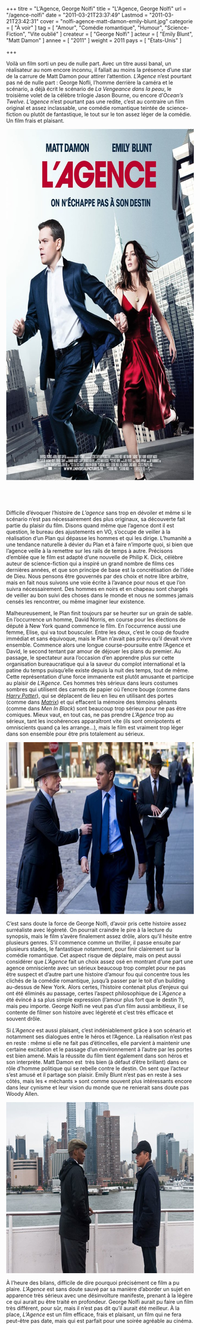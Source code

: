 +++
titre = "L&rsquo;Agence, George Nolfi"
title = "L'Agence, George Nolfi"
url = "/agence-nolfi"
date = "2011-03-21T23:37:49"
Lastmod = "2011-03-21T23:42:31"
cover = "nolfi-agence-matt-damon-emily-blunt.jpg"
categorie = [ "À voir" ]
tag = [ "Amour", "Comédie romantique", "Humour", "Science-Fiction", "Vite oublié" ]
createur = [ "George Nolfi" ]
acteur = [ "Emily Blunt", "Matt Damon" ]
annee = [ "2011" ]
weight = 2011
pays = [ "États-Unis" ]

+++

<p>Voilà un film sorti un peu de nulle part. Avec un titre aussi banal, un réalisateur au nom encore inconnu, il fallait au moins la présence d&rsquo;une star de la carrure de Matt Damon pour attirer l&rsquo;attention. <em>L&rsquo;Agence</em> n&rsquo;est pourtant pas né de nulle part : George Nofli, l&rsquo;homme derrière la caméra et le scénario, a déjà écrit le scénario de <em>La Vengeance dans la peau</em>, le troisième volet de la célèbre trilogie Jason Bourne, ou encore d&rsquo;<em>Ocean&rsquo;s Twelve</em>. <em>L&rsquo;agence</em> n&rsquo;est pourtant pas une redite, c&rsquo;est au contraire un film original et assez inclassable, une comédie romantique teintée de science-fiction ou plutôt de fantastique, le tout sur le ton assez léger de la comédie. Un film frais et plaisant.</p>
<p><a href="http://www.allocine.fr/film/fichefilm_gen_cfilm=144404.html"> </a></p>
<p style="text-align: center;"><a href="http://www.allocine.fr/film/fichefilm_gen_cfilm=144404.html"></a></p>
<p><a href="http://www.allocine.fr/film/fichefilm_gen_cfilm=144404.html"></p>
<div style="text-align: center;"><img class="aligncenter" src="agence-2011.jpg" border="0" alt="Agence 2011" width="690" height="940" /></div>
<p></a></p>
<p>&nbsp;</p>
<p>&nbsp;</p>
<p>Difficile d&rsquo;évoquer l&rsquo;histoire de <em>L&rsquo;agence</em> sans trop en dévoiler et même si le scénario n&rsquo;est pas nécessairement des plus originaux, sa découverte fait partie du plaisir du film. Disons quand même que l&rsquo;agence dont il est question, le bureau des ajustements en VO, s&rsquo;occupe de veiller à la réalisation d&rsquo;un Plan qui dépasse les hommes et qui les dirige. L&rsquo;humanité a une tendance naturelle à dévier du Plan et à faire n&rsquo;importe quoi, si bien que l&rsquo;agence veille à la remettre sur les rails de temps à autre. Précisons d&rsquo;emblée que le film est adapté d&rsquo;une nouvelle de Philip K. Dick, célèbre auteur de science-fiction qui a inspiré un grand nombre de films ces dernières années, et que son principe de base est la concrétisation de l&rsquo;idée de Dieu. Nous pensons être gouvernés par des choix et notre libre arbitre, mais en fait nous suivons une voie écrite à l&rsquo;avance pour nous et que l&rsquo;on suivra nécessairement. Des hommes en noirs et en chapeau sont chargés de veiller au bon suivi des choses dans le monde et nous ne sommes jamais censés les rencontrer, ou même imaginer leur existence.</p>
<p>Malheureusement, le Plan finit toujours par se heurter sur un grain de sable. En l&rsquo;occurrence un homme, David Norris, en course pour les élections de député à New York quand commence le film. En l&rsquo;occurrence aussi une femme, Elise, qui va tout bousculer. Entre les deux, c&rsquo;est le coup de foudre immédiat et sans équivoque, mais le Plan n&rsquo;avait pas prévu qu&rsquo;il devait vivre ensemble. Commence alors une longue course-poursuite entre l&rsquo;Agence et David, le second tentant par amour de déjouer les plans du premier. Au passage, le spectateur aura l&rsquo;occasion d&rsquo;en apprendre plus sur cette organisation bureaucratique qui a la saveur du complot international et la patine du temps puisqu&rsquo;elle existe depuis la nuit des temps, tout de même. Cette représentation d&rsquo;une force immanente est plutôt amusante et participe au plaisir de <em>L&rsquo;Agence</em>. Ces hommes très sérieux dans leurs costumes sombres qui utilisent des carnets de papier où l&rsquo;encre bouge (comme dans <em><a href="http://voiretmanger.fr/tag/harry-potter/">Harry Potter</a></em>), qui se déplacent de lieu en lieu en utilisant des portes (comme dans <em><a href="http://voiretmanger.fr/2011/01/02/trilogie-matrix-wachowski/">Matrix</a></em>) et qui effacent la mémoire des témoins gênants (comme dans <em>Men In Black</em>) sont beaucoup trop sérieux pour ne pas être comiques. Mieux vaut, en tout cas, ne pas prendre <em>L&rsquo;Agence</em> trop au sérieux, tant les incohérences apparaîtront vite (ils sont omnipotents et omniscients quand ça les arrange…), mais le film est vraiment trop léger dans son ensemble pour être pris totalement au sérieux.</p>
<div style="text-align: center;"><img class="aligncenter" src="agence-nolfi.jpg" border="0" alt="Agence nolfi" width="690" height="460" /></div>
<p>C&rsquo;est sans doute la force de George Nolfi, d&rsquo;avoir pris cette histoire assez surréaliste avec légèreté. On pourrait craindre le pire à la lecture du synopsis, mais le film s&rsquo;avère finalement assez drôle, alors qu&rsquo;il hésite entre plusieurs genres. S&rsquo;il commence comme un thriller, il passe ensuite par plusieurs stades, le fantastique notamment, pour finir clairement sur la comédie romantique. Cet aspect risque de déplaire, mais on peut aussi considérer que <em>L&rsquo;Agence</em> fait un choix assez osé en montrant d&rsquo;une part une agence omnisciente avec un sérieux beaucoup trop complet pour ne pas être suspect et d&rsquo;autre part une histoire d&rsquo;amour fou qui concentre tous les clichés de la comédie romantique, jusqu&rsquo;à passer par le toit d&rsquo;un building au-dessus de New York. Alors certes, l&rsquo;histoire contenait plus d&rsquo;enjeux qui ont été éliminés au passage, certes l&rsquo;aspect philosophique de <em>L&rsquo;Agence</em> a été évincé à sa plus simple expression (l&rsquo;amour plus fort que le destin ?), mais peu importe. George Nolfi ne veut pas d&rsquo;un film aussi ambitieux, il se contente de filmer son histoire avec légèreté et c&rsquo;est très efficace et souvent drôle.</p>
<p>Si <em>L&rsquo;Agence</em> est aussi plaisant, c&rsquo;est indéniablement grâce à son scénario et notamment ses dialogues entre le héros et l&rsquo;Agence. La réalisation n&rsquo;est pas en reste : même si elle ne fait pas d&rsquo;étincelles, elle parvient à maintenir une certaine excitation et le passage d&rsquo;un environnement à l&rsquo;autre par les portes est bien amené. Mais la réussite du film tient également dans son héros et son interprète. Matt Damon est  très bien (à défaut d&rsquo;être brillant) dans ce rôle d&rsquo;homme politique qui se rebelle contre le destin. On sent que l&rsquo;acteur s&rsquo;est amusé et il partage son plaisir. Emily Blunt n&rsquo;est pas en reste à ses côtés, mais les &laquo;&nbsp;méchants&nbsp;&raquo; sont comme souvent plus intéressants encore dans leur cynisme et leur vision du monde que ne renierait sans doute pas Woody Allen.</p>
<div style="text-align: center;"><img class="aligncenter" src="adjustment-bureau.jpg" border="0" alt="Adjustment bureau" width="690" height="458" /></div>
<p>À l&rsquo;heure des bilans, difficile de dire pourquoi précisément ce film a pu plaire. <em>L&rsquo;Agence</em> est sans doute sauvé par sa manière d&rsquo;aborder un sujet en apparence très sérieux avec une désinvolture manifeste, prenant à la légère ce qui aurait pu être traité en profondeur. George Nolfi aurait pu faire un film très différent, pour sûr, mais il n&rsquo;est pas dit qu&rsquo;il aurait été meilleur. À la place, <em>L&rsquo;Agence</em> est un film efficace, frais et plaisant, un film qui ne fera peut-être pas date, mais qui est parfait pour une soirée agréable au cinéma.</p>

